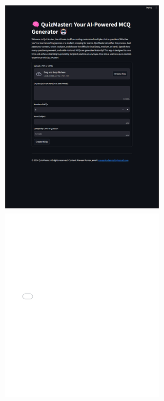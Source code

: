 ![🧠 QuizMaster: Your AI-Powered MCQ Generator 🤖](img/Screenshot%202024-05-18%20170245.png)


<iframe src="[https://docs.google.com/viewer?url=https://raw.githubusercontent.com/your-username/your-repository/your-branch/img/QuizMaster_AI-Powered_MCQ_Generator.pdf](https://github.com/nani2357/Automated-MCQ-Generator-Using-Langchain-OpenAI/blob/90a82f6faaaf0f99a3333913ca63c12b4e0c0d51/img/QuizMaster_%20AI-Powered%20MCQ%20Generator.pdf)" width="100%" height="600px" frameborder="0"></iframe>

